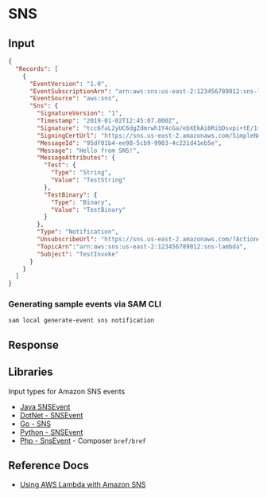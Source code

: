 # SNS

## Input

```json title="Example Amazon SNS message event"
{
  "Records": [
    {
      "EventVersion": "1.0",
      "EventSubscriptionArn": "arn:aws:sns:us-east-2:123456789012:sns-lambda:21be56ed-a058-49f5-8c98-aedd2564c486",
      "EventSource": "aws:sns",
      "Sns": {
        "SignatureVersion": "1",
        "Timestamp": "2019-01-02T12:45:07.000Z",
        "Signature": "tcc6faL2yUC6dgZdmrwh1Y4cGa/ebXEkAi6RibDsvpi+tE/1+82j...65r==",
        "SigningCertUrl": "https://sns.us-east-2.amazonaws.com/SimpleNotificationService-ac565b8b1a6c5d002d285f9598aa1d9b.pem",
        "MessageId": "95df01b4-ee98-5cb9-9903-4c221d41eb5e",
        "Message": "Hello from SNS!",
        "MessageAttributes": {
          "Test": {
            "Type": "String",
            "Value": "TestString"
          },
          "TestBinary": {
            "Type": "Binary",
            "Value": "TestBinary"
          }
        },
        "Type": "Notification",
        "UnsubscribeUrl": "https://sns.us-east-2.amazonaws.com/?Action=Unsubscribe&amp;SubscriptionArn=arn:aws:sns:us-east-2:123456789012:test-lambda:21be56ed-a058-49f5-8c98-aedd2564c486",
        "TopicArn":"arn:aws:sns:us-east-2:123456789012:sns-lambda",
        "Subject": "TestInvoke"
      }
    }
  ]
}
```

### Generating sample events via SAM CLI

```shell
sam local generate-event sns notification
```

## Response

## Libraries

Input types for Amazon SNS events

- [Java SNSEvent](https://github.com/aws/aws-lambda-java-libs/blob/master/aws-lambda-java-events/src/main/java/com/amazonaws/services/lambda/runtime/events/SNSEvent.java)
- [DotNet - SNSEvent](https://github.com/aws/aws-lambda-dotnet/blob/master/Libraries/src/Amazon.Lambda.SNSEvents/SNSEvent.cs)
- [Go - SNS](https://github.com/aws/aws-lambda-go/blob/main/events/sns.go)
- [Python - SNSEvent](https://awslabs.github.io/aws-lambda-powertools-python/latest/utilities/data_classes/#sqs)
- [Php - SnsEvent](https://bref.sh/docs/function/handlers.html#sns-events) - Composer `bref/bref`

## Reference Docs

- [Using AWS Lambda with Amazon SNS](https://docs.aws.amazon.com/lambda/latest/dg/with-sns.html)
